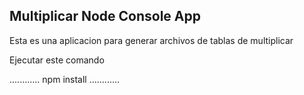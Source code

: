 

## Multiplicar Node Console App

Esta es una aplicacion para generar archivos de tablas de multiplicar

Ejecutar este comando 

............
npm install
............